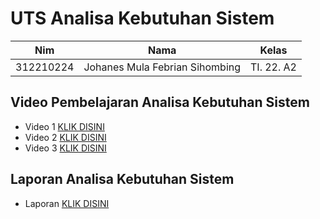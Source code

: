 # UTS Analisa Kebutuhan Sistem
| Nim  | Nama | Kelas | 
| ------------- | ------------- | ------------- |
| 312210224 | Johanes Mula Febrian Sihombing | TI. 22. A2  |

## Video Pembelajaran Analisa Kebutuhan Sistem
- Video 1 [KLIK DISINI](https://youtu.be/rSCiOtYhu8A?si=wylovzXzRiYnIfRz)
- Video 2 [KLIK DISINI](https://youtu.be/vTboviz4RyM?si=AnuIbjlLWPIKmT5R)
- Video 3 [KLIK DISINI](https://youtu.be/fUJl9naUwJk?si=2StP2v7OHd_DeEqb)

## Laporan Analisa Kebutuhan Sistem
- Laporan [KLIK DISINI](https://drive.google.com/file/d/1BtJzsxOQX6lbaLJI-Y-ovREPFIBgr74I/view?usp=drivesdk)
